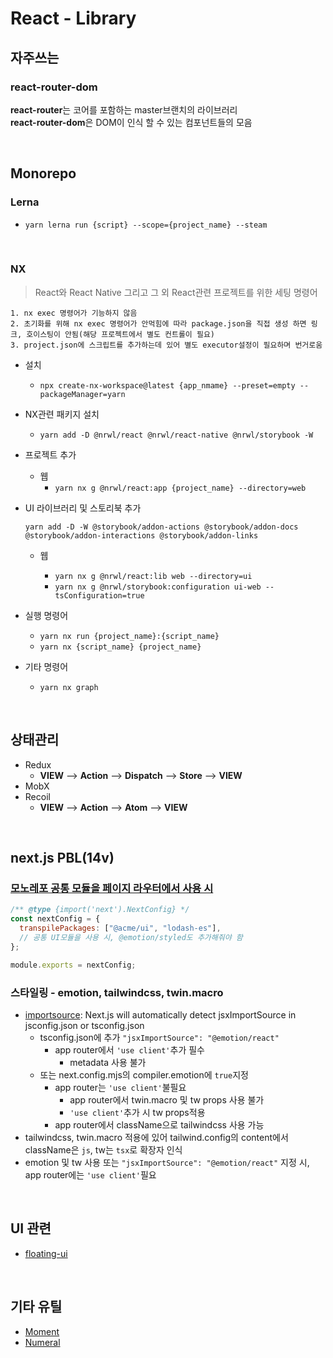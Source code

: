 # React - Library

## 자주쓰는

### react-router-dom

**react-router**는 코어를 포함하는 master브랜치의 라이브러리\
**react-router-dom**은 DOM이 인식 할 수 있는 컴포넌트들의 모음

<br />

## Monorepo

### Lerna

- `yarn lerna run {script} --scope={project_name} --steam`

<br />

### NX

> React와 React Native 그리고 그 외 React관련 프로젝트를 위한 세팅 명령어

```text
1. nx exec 명령어가 기능하지 않음
2. 초기화를 위해 nx exec 명령어가 안먹힘에 따라 package.json을 직접 생성 하면 링크, 호이스팅이 안됨(해당 프로젝트에서 별도 컨트롤이 필요)
3. project.json에 스크립트를 추가하는데 있어 별도 executor설정이 필요하며 번거로움
```

- 설치

  - `npx create-nx-workspace@latest {app_nmame} --preset=empty --packageManager=yarn`

- NX관련 패키지 설치

  - `yarn add -D @nrwl/react @nrwl/react-native @nrwl/storybook -W`

- 프로젝트 추가

  - 웹
    - `yarn nx g @nrwl/react:app {project_name} --directory=web`

- UI 라이브러리 및 스토리북 추가

  `yarn add -D -W @storybook/addon-actions @storybook/addon-docs @storybook/addon-interactions @storybook/addon-links`

  - 웹

    - `yarn nx g @nrwl/react:lib web --directory=ui`
    - `yarn nx g @nrwl/storybook:configuration ui-web --tsConfiguration=true`

- 실행 명령어

  - `yarn nx run {project_name}:{script_name}`
  - `yarn nx {script_name} {project_name}`

- 기타 명령어
  - `yarn nx graph`

<br />

## 상태관리

- Redux
  - **VIEW** --> **Action** --> **Dispatch** --> **Store** --> **VIEW**
- MobX
- Recoil
  - **VIEW** --> **Action** --> **Atom** --> **VIEW**

<br />

## next.js PBL(14v)

### [모노레포 공통 모듈을 페이지 라우터에서 사용 시](https://nextjs.org/docs/pages/api-reference/next-config-js/transpilePackages)

```js
/** @type {import('next').NextConfig} */
const nextConfig = {
  transpilePackages: ["@acme/ui", "lodash-es"],
  // 공통 UI모듈을 사용 시, @emotion/styled도 추가해줘야 함
};

module.exports = nextConfig;
```

### 스타일링 - emotion, tailwindcss, twin.macro

- [importsource](https://nextjs.org/docs/architecture/nextjs-compiler#importsource): Next.js will automatically detect jsxImportSource in jsconfig.json or tsconfig.json
  - tsconfig.json에 추가 `"jsxImportSource": "@emotion/react"`
    - app router에서 `'use client'`추가 필수
      - metadata 사용 불가
  - 또는 next.config.mjs의 compiler.emotion에 `true`지정
    - app router는 `'use client'`불필요
      - app router에서 twin.macro 및 tw props 사용 불가
      - `'use client'`추가 시 tw props적용
    - app router에서 className으로 tailwindcss 사용 가능
- tailwindcss, twin.macro 적용에 있어 tailwind.config의 content에서 className은 `js`, tw는 `tsx`로 확장자 인식
- emotion 및 tw 사용 또는 `"jsxImportSource": "@emotion/react"` 지정 시, app router에는 `'use client'`필요

<br />

## UI 관련

- [floating-ui](https://floating-ui.com/)

<br />

## 기타 유틸

- [Moment](https://momentjs.com/)
- [Numeral](http://numeraljs.com/)
